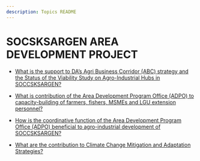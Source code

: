 ```yaml
---
description: Topics README
---
```


# SOCSKSARGEN AREA DEVELOPMENT PROJECT


 - [What is the support to DA’s Agri Business Corridor (ABC) strategy and the Status of the Viability Study on Agro-Industrial Hubs in SOCCSKSARGEN?](/other-priority-programs-and-projects/socsksargen-area-development-project/what-is-the-support-to-das-agri-business-corridor-abc-strategy-and-the-status-of-the-viability-study.html)
    
 - [What is contribution of the Area Development Program Office (ADPO) to capacity-building of farmers, fishers, MSMEs and LGU extension personnel?](/other-priority-programs-and-projects/socsksargen-area-development-project/what-is-contribution-of-the-area-development-program-office-adpo-to-capacity-building-of-farmers-fis.html)
    
 - [How is the coordinative function of the Area Development Program Office (ADPO) beneficial to agro-industrial development of SOCCSKSARGEN?](/other-priority-programs-and-projects/socsksargen-area-development-project/how-is-the-coordinative-function-of-the-area-development-program-office-adpo-beneficial-to-agro-indu.html)
    
 - [What are the contribution to Climate Change Mitigation and Adaptation Strategies?](/other-priority-programs-and-projects/socsksargen-area-development-project/what-are-the-contribution-to-climate-change-mitigation-and-adaptation-strategies.html)
    
